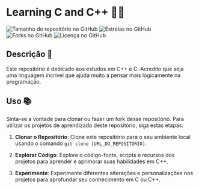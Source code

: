 # Learning C and C++ 👾👾

![Tamanho do repositório no GitHub](https://img.shields.io/github/repo-size/E-Mello/Learning_CPlusPlus)
![Estrelas no GitHub](https://img.shields.io/github/stars/E-Mello/Learning_CPlusPlus)
![Forks no GitHub](https://img.shields.io/github/forks/E-Mello/Learning_CPlusPlus)
![Licença no GitHub](https://img.shields.io/github/license/E-Mello/Learning_CPlusPlus)

## Descrição 📝

Este repositório é dedicado aos estudos em C++ e C. Acredito que seja uma linguagem incrível que ajuda muito a pensar mais lógicamente na programação.

## Uso 📚

Sinta-se a vontade para clonar ou fazer um fork desse repositório. Para utilizar os projetos de aprendizado deste repositório, siga estas etapas:

1. **Clonar o Repositório**: Clone este repositório para o seu ambiente local usando o comando `git clone [URL_DO_REPOSITÓRIO]`.

2. **Explorar Código**: Explore o código-fonte, scripts e recursos dos projetos para aprender e aprimorar suas habilidades em C++.

3. **Experimente**: Experimente diferentes alterações e personalizações nos projetos para aprofundar seu conhecimento em C ou C++.

